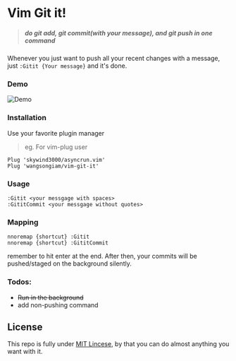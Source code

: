 # Vim Git it!
> ##### do git add, git commit(with your message), and git push in one command

Whenever you just want to push all your recent changes with a message, just
`:Gitit {Your message}` and it's done.
### Demo
![Demo](https://user-images.githubusercontent.com/19645990/30215615-84ae7510-947e-11e7-8887-db770bdfcae4.gif)

### Installation 
Use your favorite plugin manager
> eg. For vim-plug user
``` vim
Plug 'skywind3000/asyncrun.vim'
Plug 'wangsongiam/vim-git-it'
```
### Usage
```vim
:Gitit <your messgage with spaces>
:GititCommit <your messgage without quotes>
```

### Mapping
```vim
nnoremap {shortcut} :Gitit 
nnoremap {shortcut} :GititCommit 
```

remember to hit enter at the end. After then, your commits will be pushed/staged
on the background silently.


### Todos:
* ~~Run in the background~~
* add non-pushing command
## License
This repo is fully under [MIT Lincese](LICENSE), by that you can do almost
anything you want with it.
